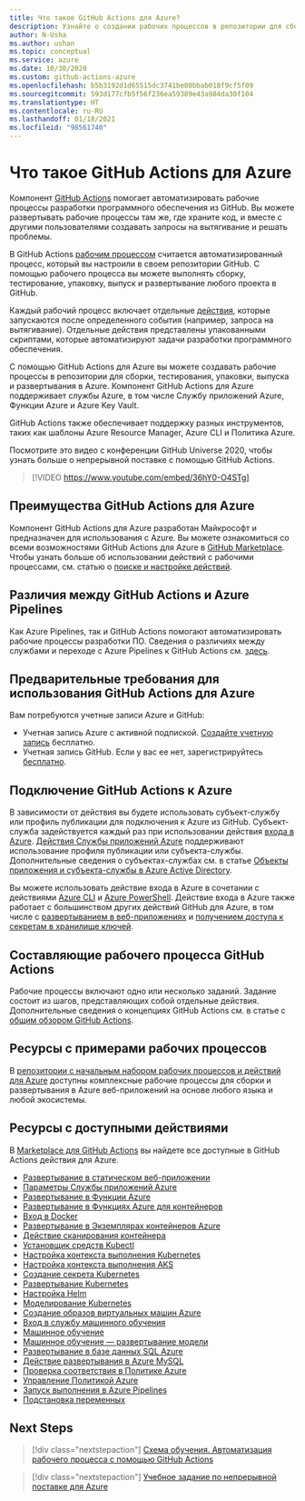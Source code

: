 ```yaml
---
title: Что такое GitHub Actions для Azure?
description: Узнайте о создании рабочих процессов в репозитории для сборки, тестирования, упаковки, выпуска и развертывания в Azure.
author: N-Usha
ms.author: ushan
ms.topic: conceptual
ms.service: azure
ms.date: 10/30/2020
ms.custom: github-actions-azure
ms.openlocfilehash: b5b3192d1d65515dc3741be80bbab018f9cf5f09
ms.sourcegitcommit: 593d177cfb5f56f236ea59389e43a984da30f104
ms.translationtype: HT
ms.contentlocale: ru-RU
ms.lasthandoff: 01/18/2021
ms.locfileid: "98561740"
---
```

# <a name="what-is-github-actions-for-azure"></a>Что такое GitHub Actions для Azure

Компонент [GitHub Actions](https://help.github.com/articles/about-github-actions) помогает автоматизировать рабочие процессы разработки программного обеспечения из GitHub. Вы можете развертывать рабочие процессы там же, где храните код, и вместе с другими пользователями создавать запросы на вытягивание и решать проблемы.

В GitHub Actions [рабочим процессом](https://help.github.com/articles/about-github-actions#workflow) считается автоматизированный процесс, который вы настроили в своем репозитории GitHub. С помощью рабочего процесса вы можете выполнять сборку, тестирование, упаковку, выпуск и развертывание любого проекта в GitHub.

Каждый рабочий процесс включает отдельные [действия](https://docs.github.com/en/free-pro-team@latest/actions/learn-github-actions/introduction-to-github-actions), которые запускаются после определенного события (например, запроса на вытягивание).  Отдельные действия представлены упакованными скриптами, которые автоматизируют задачи разработки программного обеспечения.

С помощью GitHub Actions для Azure вы можете создавать рабочие процессы в репозитории для сборки, тестирования, упаковки, выпуска и развертывания в Azure. Компонент GitHub Actions для Azure поддерживает службы Azure, в том числе Службу приложений Azure, Функции Azure и Azure Key Vault.

GitHub Actions также обеспечивает поддержку разных инструментов, таких как шаблоны Azure Resource Manager, Azure CLI и Политика Azure.

Посмотрите это видео с конференции GitHub Universe 2020, чтобы узнать больше о непрерывной поставке с помощью GitHub Actions.  

> [!VIDEO https://www.youtube.com/embed/36hY0-O4STg]

## <a name="why-should-i-use-github-actions-for-azure"></a>Преимущества GitHub Actions для Azure

Компонент GitHub Actions для Azure разработан Майкрософт и предназначен для использования с Azure. Вы можете ознакомиться со всеми возможностями GitHub Actions для Azure в [GitHub Marketplace](https://github.com/marketplace?query=Azure&type=actions). Чтобы узнать больше об использовании действий с рабочими процессами, см. статью о [поиске и настройке действий](https://docs.github.com/en/free-pro-team@latest/actions/learn-github-actions/finding-and-customizing-actions).

## <a name="what-is-the-difference-between-github-actions-and-azure-pipelines"></a>Различия между GitHub Actions и Azure Pipelines

Как Azure Pipelines, так и GitHub Actions помогают автоматизировать рабочие процессы разработки ПО. Сведения о различиях между службами и переходе с Azure Pipelines к GitHub Actions см. [здесь](https://docs.github.com/en/free-pro-team@latest/actions/learn-github-actions/migrating-from-azure-pipelines-to-github-actions).

## <a name="what-do-i-need-to-use-github-actions-for-azure"></a>Предварительные требования для использования GitHub Actions для Azure

Вам потребуются учетные записи Azure и GitHub:

* Учетная запись Azure с активной подпиской. [Создайте учетную запись](https://azure.microsoft.com/free/?WT.mc_id=A261C142F) бесплатно.
* Учетная запись GitHub. Если у вас ее нет, зарегистрируйтесь [бесплатно](https://github.com/join).  

## <a name="how-do-i-connect-github-actions-and-azure"></a>Подключение GitHub Actions к Azure

В зависимости от действия вы будете использовать субъект-службу или профиль публикации для подключения к Azure из GitHub. Субъект-служба задействуется каждый раз при использовании действия [входа в Azure](https://github.com/marketplace/actions/azure-login). [Действия Службы приложений Azure](https://github.com/marketplace/actions/azure-webapp) поддерживают использование профиля публикации или субъекта-службы. Дополнительные сведения о субъектах-службах см. в статье [Объекты приложения и субъекта-службы в Azure Active Directory](/azure/active-directory/develop/app-objects-and-service-principals#service-principal-object).  

Вы можете использовать действие входа в Azure в сочетании с действиями [Azure CLI](https://github.com/marketplace/actions/azure-cli-action) и [Azure PowerShell](https://github.com/marketplace/actions/azure-powershell-action). Действие входа в Azure также работает с большинством других действий GitHub для Azure, в том числе с [развертыванием в веб-приложениях](https://github.com/marketplace/actions/azure-webapp) и [получением доступа к секретам в хранилище ключей](https://github.com/marketplace/actions/azure-key-vault-get-secrets).

## <a name="what-is-included-in-a-github-actions-workflow"></a>Составляющие рабочего процесса GitHub Actions

Рабочие процессы включают одно или несколько заданий. Задание состоит из шагов, представляющих собой отдельные действия. Дополнительные сведения о концепциях GitHub Actions см. в статье с [общим обзором GitHub Actions](https://docs.github.com/en/free-pro-team@latest/actions/learn-github-actions/introduction-to-github-actions).  

## <a name="where-can-i-see-complete-workflow-examples"></a>Ресурсы с примерами рабочих процессов

В [репозитории с начальным набором рабочих процессов и действий для Azure](https://github.com/Azure/actions-workflow-samples) доступны комплексные рабочие процессы для сборки и развертывания в Azure веб-приложений на основе любого языка и любой экосистемы.

## <a name="where-can-i-see-all-the-available-actions"></a>Ресурсы с доступными действиями

В [Marketplace для GitHub Actions](https://github.com/marketplace?query=Azure&type=actions) вы найдете все доступные в GitHub Actions действия для Azure.

* [Развертывание в статическом веб-приложении](/azure/static-web-apps/getting-started?tabs=angular)
* [Параметры Службы приложений Azure](https://github.com/Azure/appservice-settings)  
* [Развертывание в Функции Azure](https://github.com/Azure/functions-action)  
* [Развертывание в Функциях Azure для контейнеров](https://github.com/Azure/webapps-container-deploy)  
* [Вход в Docker](https://github.com/Azure/docker-login)  
* [Развертывание в Экземплярах контейнеров Azure](https://github.com/Azure/aci-deploy)
* [Действие сканирования контейнера](https://github.com/Azure/container-scan)
* [Установщик средств Kubectl](https://github.com/Azure/setup-kubectl)  
* [Настройка контекста выполнения Kubernetes](https://github.com/Azure/k8s-set-context)  
* [Настройка контекста выполнения AKS](https://github.com/Azure/aks-set-context)  
* [Создание секрета Kubernetes](https://github.com/Azure/k8s-create-secret)  
* [Развертывание Kubernetes](https://github.com/Azure/k8s-deploy)  
* [Настройка Helm](https://github.com/Azure/setup-helm)  
* [Моделирование Kubernetes](https://github.com/Azure/k8s-bake)  
* [Создание образов виртуальных машин Azure](https://github.com/Azure/build-vm-image)
* [Вход в службу машинного обучения](https://github.com/Azure/aml-workspace)
* [Машинное обучение](https://github.com/Azure/aml-run)
* [Машинное обучение — развертывание модели](https://github.com/Azure/aml-deploy)
* [Развертывание в базе данных SQL Azure](https://github.com/Azure/sql-action)  
* [Действие развертывания в Azure MySQL](https://github.com/Azure/mysql-action)  
* [Проверка соответствия в Политике Azure](https://github.com/Azure/policy-compliance-scan)
* [Управление Политикой Azure](https://github.com/Azure/manage-azure-policy)
* [Запуск выполнения в Azure Pipelines](https://github.com/Azure/pipelines)  
* [Подстановка переменных](https://github.com/Microsoft/variable-substitution)

## <a name="next-steps"></a>Next Steps

> [!div class="nextstepaction"]
> [Схема обучения. Автоматизация рабочего процесса с помощью GitHub Actions](/learn/modules/github-actions-automate-tasks/)

> [!div class="nextstepaction"]
> [Учебное задание по непрерывной поставке для Azure](https://lab.github.com/githubtraining/github-actions:-continuous-delivery-with-azure)
